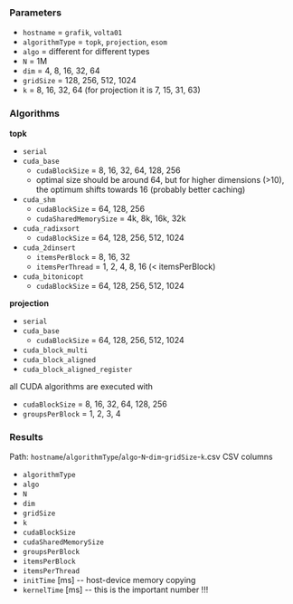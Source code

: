 ### Parameters
- `hostname` = `grafik`, `volta01`
- `algorithmType` = `topk`, `projection`, `esom`
- `algo` = different for different types
- `N` = 1M
- `dim` = 4, 8, 16, 32, 64
- `gridSize` = 128, 256, 512, 1024
- `k` = 8, 16, 32, 64 (for projection it is 7, 15, 31, 63)

### Algorithms

**topk**

- `serial`
- `cuda_base`
	- `cudaBlockSize` = 8, 16, 32, 64, 128, 256
	- optimal size should be around 64, but for higher dimensions (>10), the optimum shifts towards 16 (probably better caching)
- `cuda_shm`
	- `cudaBlockSize` = 64, 128, 256
	- `cudaSharedMemorySize` = 4k, 8k, 16k, 32k
- `cuda_radixsort`
	- `cudaBlockSize` = 64, 128, 256, 512, 1024
- `cuda_2dinsert`
	- `itemsPerBlock` = 8, 16, 32
	- `itemsPerThread` = 1, 2, 4, 8, 16 (< itemsPerBlock)
- `cuda_bitonicopt`
	- `cudaBlockSize` = 64, 128, 256, 512, 1024

**projection**
- `serial`
- `cuda_base`
	- `cudaBlockSize` = 64, 128, 256, 512, 1024
- `cuda_block_multi`
- `cuda_block_aligned`
- `cuda_block_aligned_register`

all CUDA algorithms are executed with
- `cudaBlockSize` = 8, 16, 32, 64, 128, 256
- `groupsPerBlock` = 1, 2, 3, 4


### Results

Path: `hostname`/`algorithmType`/`algo`-`N`-`dim`-`gridSize`-`k`.csv
CSV columns
- `algorithmType`
- `algo`
- `N`
- `dim`
- `gridSize`
- `k`
- `cudaBlockSize`
- `cudaSharedMemorySize`
- `groupsPerBlock`
- `itemsPerBlock`
- `itemsPerThread`
- `initTime` [ms] -- host-device memory copying
- `kernelTime` [ms] -- this is the important number !!!

